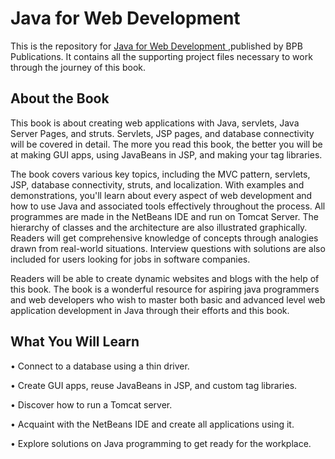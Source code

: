 # Java for Web Development

This is the repository for [Java for Web Development
](https://bpbonline.com/products/java-for-web-development?_pos=1&_sid=fbb6de48c&_ss=r),published by BPB Publications. It contains all the supporting project files necessary to work through the journey of this book.
## About the Book
This book is about creating web applications with Java, servlets, Java Server Pages, and struts. Servlets, JSP pages, and database connectivity will be covered in detail. The more you read this book, the better you will be at making GUI apps, using JavaBeans in JSP, and making your tag libraries.

The book covers various key topics, including the MVC pattern, servlets, JSP, database connectivity, struts, and localization. With examples and demonstrations, you'll learn about every aspect of web development and how to use Java and associated tools effectively throughout the process. All programmes are made in the NetBeans IDE and run on Tomcat Server. The hierarchy of classes and the architecture are also illustrated graphically. Readers will get comprehensive knowledge of concepts through analogies drawn from real-world situations. Interview questions with solutions are also included for users looking for jobs in software companies.

Readers will be able to create dynamic websites and blogs with the help of this book. The book is a wonderful resource for aspiring java programmers and web developers who wish to master both basic and advanced level web application development in Java through their efforts and this book.

## What You Will Learn
•	Connect to a database using a thin driver.

•	Create GUI apps, reuse JavaBeans in JSP, and custom tag libraries.

•	Discover how to run a Tomcat server.

•	Acquaint with the NetBeans IDE and create all applications using it.

•	Explore solutions on Java programming to get ready for the workplace.
